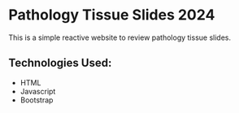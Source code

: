 # Pathology Tissue Slides 2024
This is a simple reactive website to review pathology tissue slides.

## Technologies Used:
- HTML
- Javascript
- Bootstrap
